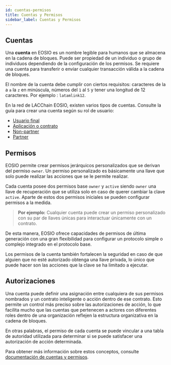 ```yaml
---
id: cuentas-permisos
title: Cuentas y Permisos
sidebar_label: Cuentas y Permisos
---
```


## Cuentas

Una **cuenta** en EOSIO es un nombre legible para humanos que se almacena en la cadena de bloques. Puede ser propiedad de un individuo o grupo de individuos dependiendo de la configuración de los permisos. Se requiere una cuenta para transferir o enviar cualquier transacción válida a la cadena de bloques.

El nombre de la cuenta debe cumplir con ciertos requisitos: caracteres de la a `a` la `z` en minúscula, números del `1` al `5` y tener una longitud de 12 caracteres. Por ejemplo : `latamlink12`.

En la red de LACChain EOSIO, existen varios tipos de cuentas. Consulte la guía para crear una cuenta según su rol de usuario: 

- [Usuario final](/guias/crear-cuenta-usuario)
- [Aplicación o contrato](/guias/crear-cuenta-contrato)
- [Non-partner](/guias/crear-cuenta-entidad)
- [Partner](/guias/crear-cuenta-entidad)


## Permisos

EOSIO permite crear permisos jerárquicos personalizados que se derivan del permiso `owner`. Un permiso personalizado es básicamente una llave que solo puede realizar las acciones que se le permite realizar.

Cada cuenta posee dos permisos base `owner` y `active` siendo `owner` una llave de recuperación que se utiliza solo en caso de querer cambiar la clave `active`. Aparte de estos dos permisos iniciales se pueden configurar permisos a la medida.

 >  **Por ejemplo:** Cualquier cuenta puede crear un permiso personalizado con su par de llaves únicas para interactuar únicamente con un contrato.

De esta manera, EOSIO ofrece capacidades de permisos de última generación con una gran flexibilidad para configurar un protocolo simple o complejo integrado en el protocolo base.

Los permisos de la cuenta también fortalecen la seguridad en caso de que alguien que no esté autorizado obtenga una llave privada, lo único que puede hacer son las acciones que la clave se ha limitado a ejecutar.


## Autorizaciones

Una cuenta puede definir una asignación entre cualquiera de sus permisos nombrados y un contrato inteligente o acción dentro de ese contrato. Esto permite un control más preciso sobre las autorizaciones de acción, lo que facilita mucho que las cuentas que pertenecen a actores con diferentes roles dentro de una organización reflejen la estructura organizativa en la cadena de bloques.

En otras palabras, el permiso de cada cuenta se puede vincular a una tabla de autoridad utilizada para determinar si se puede satisfacer una autorización de acción determinada.

Para obtener más información sobre estos conceptos, consulte [documentación de cuentas y permisos](https://developers.eos.io/welcome/latest/protocol/accounts_and_permissions).
